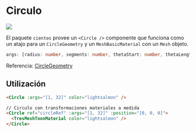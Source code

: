 # Circulo <Badge type="warning" text="^1.6.0" />

![](/cientos/circle.png)

El paquete `cientos` provee un `<Circle />` componente que funciona como un atajo para un `CircleGeometry` y un `MeshBasicMaterial` con un `Mesh` objeto.

```typescript
args: [radius: number, segments: number, thetaStart: number, thetaLength: number]
```

Referencia: [CircleGeometry](https://threejs.org/docs/?q=circle#api/en/geometries/CircleGeometry)

## Utilización

```html
<Circle :args="[1, 32]" color="lightsalmon" />

// Circulo con transformaciones materiales a medida
<Circle ref="circleRef" :args="[1, 32]" :position="[0, 0, 0]">
  <TresMeshToonMaterial color="lightsalmon" />
</Circle>
```
